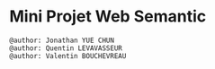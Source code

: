 # Mini Projet Web Semantic

    @author: Jonathan YUE CHUN
    @author: Quentin LEVAVASSEUR
    @author: Valentin BOUCHEVREAU
